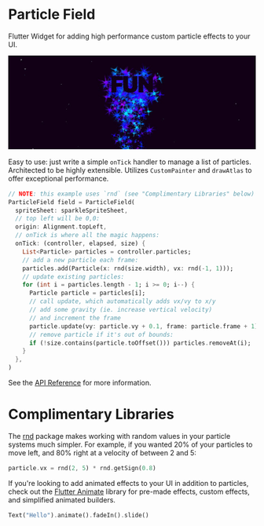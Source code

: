 Particle Field
================================================================================

 Flutter Widget for adding high performance custom particle effects to your UI.

![Simple Example](https://raw.githubusercontent.com/gskinner/particle_field/assets/readme_example.gif)

Easy to use: just write a simple `onTick` handler to manage a list of particles.
Architected to be highly extensible. Utilizes `CustomPainter` and `drawAtlas` to
offer exceptional performance.

``` dart
// NOTE: this example uses `rnd` (see "Complimentary Libraries" below)
ParticleField field = ParticleField(
  spriteSheet: sparkleSpriteSheet,
  // top left will be 0,0:
  origin: Alignment.topLeft,
  // onTick is where all the magic happens:
  onTick: (controller, elapsed, size) {
    List<Particle> particles = controller.particles;
    // add a new particle each frame:
    particles.add(Particle(x: rnd(size.width), vx: rnd(-1, 1)));
    // update existing particles:
    for (int i = particles.length - 1; i >= 0; i--) {
      Particle particle = particles[i];
      // call update, which automatically adds vx/vy to x/y
      // add some gravity (ie. increase vertical velocity)
      // and increment the frame
      particle.update(vy: particle.vy + 0.1, frame: particle.frame + 1);
      // remove particle if it's out of bounds:
      if (!size.contains(particle.toOffset())) particles.removeAt(i);
    }
  },
)
```

See the [API Reference](https://pub.dev/documentation/particle_field/latest/)
for more information.


Complimentary Libraries
================================================================================
The [rnd](https://pub.dev/packages/rnd) package makes working with random values
in your particle systems much simpler. For example, if you wanted 20% of your
particles to move left, and 80% right at a velocity of between 2 and 5:

``` dart
particle.vx = rnd(2, 5) * rnd.getSign(0.8)
```

If you're looking to add animated effects to your UI in addition to particles,
check out the [Flutter Animate](https://pub.dev/packages/flutter_animate)
library for pre-made effects, custom effects, and simplified animated builders.

``` dart
Text("Hello").animate().fadeIn().slide()
```

